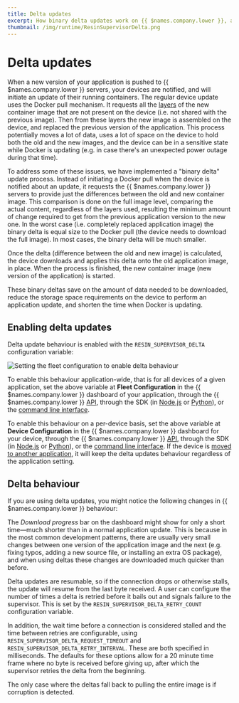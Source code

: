 ```yaml
---
title: Delta updates
excerpt: How binary delta updates work on {{ $names.company.lower }}, and how to enable it for your applications
thumbnail: /img/runtime/ResinSupervisorDelta.png
---
```


# Delta updates

When a new version of your application is pushed to {{ $names.company.lower }} servers, your devices are notified, and will initiate an update of their running containers. The regular device update uses the Docker pull mechanism. It requests all the [layers](https://docs.docker.com/engine/userguide/storagedriver/imagesandcontainers/#/images-and-layers) of the new container image that are not present on the device (i.e. not shared with the previous image). Then from these layers the new image is assembled on the device, and replaced the previous version of the application. This process potentially moves a lot of data, uses a lot of space on the device to hold both the old and the new images, and the device can be in a sensitive state while Docker is updating (e.g. in case there's an unexpected power outage during that time).

To address some of these issues, we have implemented a "binary delta" update process. Instead of initiating a Docker pull when the device is notified about an update, it requests the {{ $names.company.lower }} servers to provide just the differences between the old and new container image. This comparison is done on the full image level, comparing the actual content, regardless of the layers used, resulting the minimum amount of change required to get from the previous application version to the new one. In the worst case (i.e. completely replaced application image) the binary delta is equal size to the Docker pull (the device needs to download the full image). In most cases, the binary delta will be much smaller.

Once the delta (difference between the old and new image) is calculated, the device downloads and applies this delta onto the old application image, in place. When the process is finished, the new container image (new version of the application) is started.

These binary deltas save on the amount of data needed to be downloaded, reduce the storage space requirements on the device to perform an application update, and shorten the time when Docker is updating.

## Enabling delta updates

Delta update behaviour is enabled with the `RESIN_SUPERVISOR_DELTA` configuration variable:

![Setting the fleet configuration to enable delta behaviour](/img/runtime/ResinSupervisorDelta.png)

To enable this behaviour application-wide, that is for all devices of a given application, set the above variable at **Fleet Configuration** in the {{ $names.company.lower }} dashboard of your application, through the {{ $names.company.lower }} [API](/runtime/data-api/#create-application-variable), through the SDK (in [Node.js](/tools/sdk/#resin.models.environment-variables.create) or [Python](/tools/python-sdk/#applicationenvvariable)), or the [command line interface](/tools/cli/#envs).

To enable this behaviour on a per-device basis, set the above variable at **Device Configuration** in the {{ $names.company.lower }} dashboard for your device, through the {{ $names.company.lower }} [API](/runtime/data-api/#create-device-variable), through the SDK (in [Node.js](/tools/sdk/#resin.models.environment-variables.device.create) or [Python](/tools/python-sdk/#function-create-uuid-name-value-)), or the [command line interface](/tools/cli/#envs). If the device is [moved to another application](/management/devices/#move-to-another-application), it will keep the delta updates behaviour regardless of the application setting.

## Delta behaviour

If you are using delta updates, you might notice the following changes in {{ $names.company.lower }} behaviour:

The *Download progress* bar on the dashboard might show for only a short time—much shorter than in a normal application update. This is because in the most common development patterns, there are usually very small changes between one version of the application image and the next (e.g. fixing typos, adding a new source file, or installing an extra OS package), and when using deltas these changes are downloaded much quicker than before.

Delta updates are resumable, so if the connection drops or otherwise stalls, the update will resume from the last byte received. A user can configure the number of times a delta is retried before it bails out and signals failure to the supervisor. This is set by the `RESIN_SUPERVISOR_DELTA_RETRY_COUNT` configuration variable.

In addition, the wait time before a connection is considered stalled and the time between retries are configurable, using `RESIN_SUPERVISOR_DELTA_REQUEST_TIMEOUT` and `RESIN_SUPERVISOR_DELTA_RETRY_INTERVAL`. These are both specified in milliseconds. The defaults for these options allow for a 20 minute time frame where no byte is received before giving up, after which the supervisor retries the delta from the beginning.

The only case where the deltas fall back to pulling the entire image is if corruption is detected.
